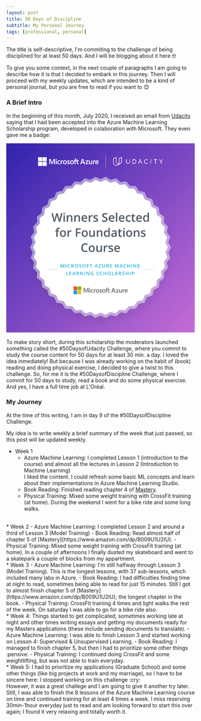 ```yaml
---
layout: post
title: 50 Days of Discipline
subtitle: My Personal Journey
tags: [professional, personal]
---
```


The title is self-descriptive, I'm commiting to the challenge of being disciplined
for at least 50 days. And I will be blogging about it here :nerd_face:

To give you some context, in the next couple of paragraphs I am going to describe how it is that
I decided to embark in this journey. Then I will proceed with my weekly updates, which are intended
to be a kind of personal journal, but you are free to read if you want to :blush:

### A Brief Intro

In the beginning of this month, July 2020, I received an email from [Udacity](https://www.udacity.com/)
saying that I had been accepted into the Azure Machine Learning Scholarship program, developed in colaboration
with Microsoft. They even gave me a badge:

![Azure Machine Learning Scholarship Badge](/img/20200731/MicrosoftUdacityML_badge.jpg)

To make story short, during this scholarship the moderators launched something called the \#50DaysofUdacity Challenge,
where you commit to study the course content for 50 days for at least 30 min. a day. I loved the idea inmediately! But
because I was already working on the habit of (book) reading and doing physical exercise, I decided to give a twist
to this challenge. So, for me it is the \#50DaysofDiscipline Challenge, where I commit for 50 days to study, read a book
and do some physical exercise. And yes, I have a full time job at L'Oréal.

### My Journey

At the time of this writing, I am in day 9 of the \#50DaysofDiscipline Challenge.

My idea is to write weekly a brief summary of the week that just passed, so this post will be updated weekly.

* Week 1
    - Azure Machine Learning: I completed Lesson 1 (introduction to the course) and almost all the lectures in Lesson 2 (Introduction to Machine Learning) <br />
	I liked the content. I could refresh some basic ML concepts and learn about their implementations in Azure Machine Learning Studio.
	- Book Reading: Finished reading chapter 4 of [Mastery](https://www.amazon.com/dp/B009U1U2IU).
	- Physical Training: Mixed some weight training with CrossFit training (at home). During the weekend I went for a bike ride and some long walks.

<br />
* Week 2
    - Azure Machine Learning: I completed Lesson 2 and around a third of Lesson 3 (Model Training)
	- Book Reading: Read almost half of chapter 5 of [Mastery](https://www.amazon.com/dp/B009U1U2IU).
	- Physical Training: Mixed some weight training with CrossFit training (at home). In a couple of afternoons I finally dusted my skateboard and went to a skatepark a couple of blocks from my appartment.

<br />
* Week 3
    - Azure Machine Learning: I'm still halfway through Lesson 3 (Model Training). This is the longest lessons, with 37 sub-lessons, which included many labs in Azure.
	- Book Reading: I had difficulties finding time at night to read, sometimes being able to read for just 15 minutes. Still I got to almost finish chapter 5 of [Mastery](https://www.amazon.com/dp/B009U1U2IU); the longest chapter in the book.
	- Physical Training: CrossFit training 4 times and light walks the rest of the week. On saturday I was able to go for a bike ride also.

<br />
* Week 4: Things started to get complicated, sometimes working late at night and other times writing essays and getting my documents ready for my Masters applications (these include sending documents to translate).
    - Azure Machine Learning: I was able to finish Lesson 3 and started working on Lesson 4: Supervised & Unsupervised Learning.
	- Book Reading: I managed to finish chapter 5, but then I had to prioritize some other things :pensive:
	- Physical Training: I continued doing CrossFit and some weightlifting, but was not able to train everyday.

<br />
* Week 5: I had to prioritize my applications (Graduate School) and some other things (like big projects at work and my marriage), so I have to be sincere here: I stopped working on this challenge :cry: <br />
However, it was a great challege and I am going to give it another try later. Still, I was able to finish the 8 lessons of the Azure Machine Learning course on time and continued training for at least 4 times a week. I miss reserving 30min-1hour everyday just to read and am looking forward to start this over again; I found it very relaxing and totally worth it.
